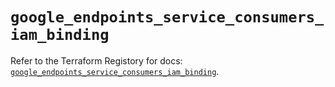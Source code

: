 # `google_endpoints_service_consumers_iam_binding`

Refer to the Terraform Registory for docs: [`google_endpoints_service_consumers_iam_binding`](https://www.terraform.io/docs/providers/google-beta/r/google_endpoints_service_consumers_iam_binding).
